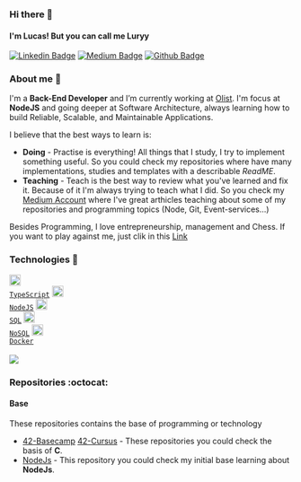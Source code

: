 ### Hi there 👋

#### I'm Lucas! But you can call me Luryy

[![Linkedin Badge](https://img.shields.io/badge/-LinkedIn-blue?style=flat-square&logo=Linkedin&logoColor=white&link=https://www.linkedin.com/in/lucas-yuri/)](https://www.linkedin.com/in/lucas-yuri/)
[![Medium Badge](https://img.shields.io/badge/-Medium-white?style=flat-square&logo=Medium&logoColor=black&link=https://lucas-yuri.medium.com/)](https://lucas-yuri.medium.com/)
[![Github Badge](https://img.shields.io/badge/-Github-000?style=flat-square&logo=Github&logoColor=white&link=https://github.com/luryy)](https://github.com/luryy)

### About me :page_facing_up:
I'm a **Back-End Developer** and I’m currently working at [Olist](https://olist.com/).
I'm focus at **NodeJS** and going deeper at Software Architecture, always learning how to build Reliable, Scalable, and Maintainable Applications. </br>

I believe that the best ways to learn is:
  - **Doing** - Practise is everything! All things that I study, I try to implement something useful. So you could check my repositories where have many implementations, studies and templates with a describable _ReadME_. 
  - **Teaching** - Teach is the best way to review what you've learned and fix it. Because of it I'm always trying to teach what I did. So you check my [Medium Account](https://lucas-yuri.medium.com/) where I've great arthicles teaching about some of my repositories and programming topics (Node, Git, Event-services...)

Besides Programming, I love entrepreneurship, management and Chess. If you want to play against me, just clik in this [Link](https://www.chess.com/register?friend=79613210)
</br>

### Technologies :rocket:

  <code>[<img height="20" width="20" src="https://user-images.githubusercontent.com/59494158/93822380-87807e00-fc36-11ea-9e6d-9a5e983cbb76.png">](https://www.typescriptlang.org/)
  [TypeScript](https://www.typescriptlang.org/)</code>
  <code>[<img height="20" width="20" src="https://user-images.githubusercontent.com/59494158/93822362-80597000-fc36-11ea-8ab8-4f0141bf6f6d.png">](https://nodejs.org/en/) 
  [NodeJS](https://nodejs.org/en/)</code>
  <code>[<img height="20" width="20" src="https://user-images.githubusercontent.com/59494158/93822375-85b6ba80-fc36-11ea-8eea-850f714ebf92.png">](https://www.postgresql.org/) 
  [SQL](https://www.postgresql.org/)</code>
  <code>[<img height="20" width="20" src="https://user-images.githubusercontent.com/59494158/108262853-4092a800-7144-11eb-8fa6-cd0f7e5715b2.jpeg">](https://www.mongodb.com/3) 
  [NoSQL](https://www.mongodb.com/3)</code>
  <code>[<img height="20" width="20" src="https://user-images.githubusercontent.com/59494158/115739050-fad0a680-a363-11eb-9f13-29662808c435.png">](https://www.docker.com) 
  [Docker](https://www.docker.com)</code>
  <br/>
  <br/>
  <a href="https://github.com/anuraghazra/github-readme-stats">
    <img align="rigth" src="https://github-readme-stats.vercel.app/api/top-langs/?username=luryy&layout=compact" />
  </a>
  
  ### Repositories :octocat:
  
  #### Base
  These repositories contains the base of programming or technology
  - [42-Basecamp](https://github.com/Luryy/42-Basecamp) [42-Cursus](https://github.com/Luryy/42-Cursus) - These repositories you could check the basis of **C**.
  - [NodeJs](https://github.com/Luryy/NodeJs) - This repository you could check my initial base learning about **NodeJs**.
